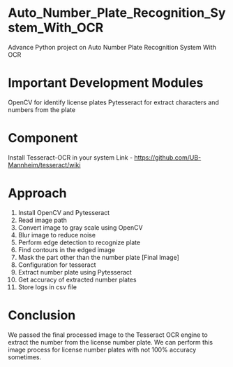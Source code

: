 # Auto_Number_Plate_Recognition_System_With_OCR
Advance Python project on Auto Number Plate Recognition System With OCR

# Important Development Modules
OpenCV for identify license plates
Pytesseract for extract characters and numbers from the plate

# Component
Install Tesseract-OCR in your system 
Link - https://github.com/UB-Mannheim/tesseract/wiki

# Approach

1. Install OpenCV and Pytesseract
2. Read image path
3. Convert image to gray scale using OpenCV
4. Blur image to reduce noise 
5. Perform edge detection to recognize plate
6. Find contours in the edged image
7. Mask the part other than the number plate [Final Image]
8. Configuration for tesseract
9. Extract number plate using Pytesseract
10. Get accuracy of extracted number plates
11. Store logs in csv file

# Conclusion
We passed the final processed image to the Tesseract OCR engine to extract the number from the license number plate. We can perform this image process for license number plates with not 100% accuracy sometimes.

